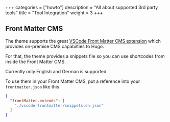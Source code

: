 +++
categories = ["howto"]
description = "All about supported 3rd party tools"
title = "Tool Integration"
weight = 3
+++

## Front Matter CMS

The theme supports the great [VSCode Front Matter CMS extension](https://github.com/estruyf/vscode-front-matter) which provides on-premise CMS capabilties to Hugo.

For that, the theme provides a snippets file so you can use shortcodes from inside the Front Matter CMS.

Currently only English and German is supported.

To use them in your Front Matter CMS, put a reference into your `frontmatter.json` like this

````json {title="frontmatter.json"}
{
  "frontMatter.extends": [
    "./vscode-frontmatter/snippets.en.json"
  ]
}
````

